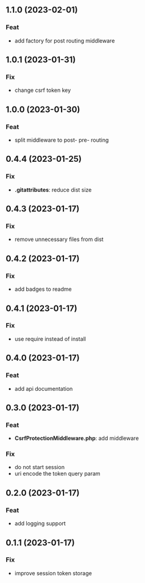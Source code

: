 ## 1.1.0 (2023-02-01)

### Feat

- add factory for post routing middleware

## 1.0.1 (2023-01-31)

### Fix

- change csrf token key

## 1.0.0 (2023-01-30)

### Feat

- split middleware to post- pre- routing

## 0.4.4 (2023-01-25)

### Fix

- **.gitattributes**: reduce dist size

## 0.4.3 (2023-01-17)

### Fix

- remove unnecessary files from dist

## 0.4.2 (2023-01-17)

### Fix

- add badges to readme

## 0.4.1 (2023-01-17)

### Fix

- use require instead of install

## 0.4.0 (2023-01-17)

### Feat

- add api documentation

## 0.3.0 (2023-01-17)

### Feat

- **CsrfProtectionMiddleware.php**: add middleware

### Fix

- do not start session
- uri encode the token query param

## 0.2.0 (2023-01-17)

### Feat

- add logging support

## 0.1.1 (2023-01-17)

### Fix

- improve session token storage
